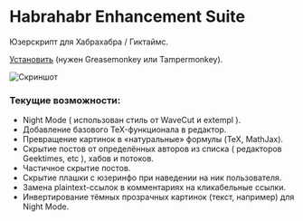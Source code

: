 # Habrahabr Enhancement Suite
Юзерскрипт для Хабрахабра / Гиктаймс.

[Установить](https://raw.githubusercontent.com/keyten/HES/master/hes.user.js) (нужен Greasemonkey или Tampermonkey).

![Скриншот](https://habrastorage.org/files/d1c/3c9/b25/d1c3c9b2532e4158ac6c23317ad04d42.png)

### Текущие возможности:
 - Night Mode ( использован стиль от WaveCut и extempl ).
 - Добавление базового TeX-функционала в редактор.
 - Превращение картинок в «натуральные» формулы (TeX, MathJax).
 - Скрытие постов от определённых авторов из списка ( редакторов Geektimes, etc ), хабов и потоков.
 - Частичное скрытие постов.
 - Скрытие плашки с юзеринфо при наведении на ник пользователя.
 - Замена plaintext-ссылок в комментариях на кликабельные ссылки.
 - Инвертирование тёмных прозрачных картинок (текст, например) для Night Mode.
